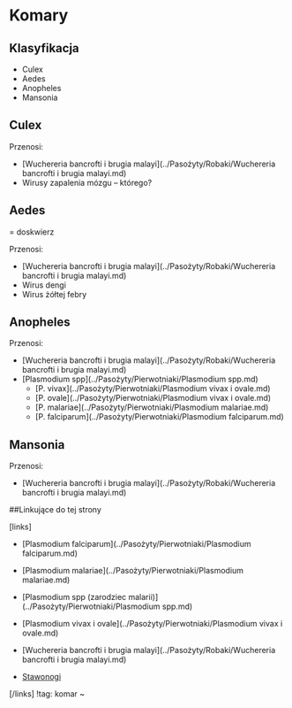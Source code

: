 # Komary

## Klasyfikacja

- Culex
- Aedes
- Anopheles
- Mansonia



## Culex

Przenosi:

- [Wuchereria bancrofti i brugia malayi](../Pasożyty/Robaki/Wuchereria bancrofti i brugia malayi.md)
- Wirusy zapalenia mózgu – którego?


## Aedes

= doskwierz

Przenosi:

- [Wuchereria bancrofti i brugia malayi](../Pasożyty/Robaki/Wuchereria bancrofti i brugia malayi.md)
- Wirus dengi
- Wirus żółtej febry



## Anopheles

Przenosi:

- [Wuchereria bancrofti i brugia malayi](../Pasożyty/Robaki/Wuchereria bancrofti i brugia malayi.md)
- [Plasmodium spp](../Pasożyty/Pierwotniaki/Plasmodium spp.md)
  - [P. vivax](../Pasożyty/Pierwotniaki/Plasmodium vivax i ovale.md)
  - [P. ovale](../Pasożyty/Pierwotniaki/Plasmodium vivax i ovale.md)
  - [P. malariae](../Pasożyty/Pierwotniaki/Plasmodium malariae.md)
  - [P. falciparum](../Pasożyty/Pierwotniaki/Plasmodium falciparum.md)



## Mansonia

Przenosi:

- [Wuchereria bancrofti i brugia malayi](../Pasożyty/Robaki/Wuchereria bancrofti i brugia malayi.md)





##Linkujące do tej strony

[links]

- [Plasmodium falciparum](../Pasożyty/Pierwotniaki/Plasmodium falciparum.md)

- [Plasmodium malariae](../Pasożyty/Pierwotniaki/Plasmodium malariae.md)

- [Plasmodium spp (zarodziec malarii)](../Pasożyty/Pierwotniaki/Plasmodium spp.md)

- [Plasmodium vivax i ovale](../Pasożyty/Pierwotniaki/Plasmodium vivax i ovale.md)

- [Wuchereria bancrofti i brugia malayi](../Pasożyty/Robaki/Wuchereria bancrofti i brugia malayi.md)

- [Stawonogi](./Stawonogi.md)


[/links]
!tag: komar
~

